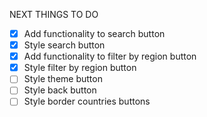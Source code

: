 NEXT THINGS TO DO 

- [x] Add functionality to search button
- [x] Style search button
- [x] Add functionality to filter by region button
- [x] Style filter by region button
- [ ] Style theme button
- [ ] Style back button
- [ ] Style border countries buttons 